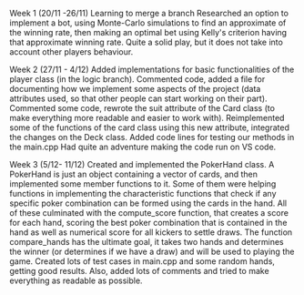 Week 1  (20/11 -26/11)
Learning to merge a branch
Researched an option to implement a bot, using Monte-Carlo simulations to find an approximate of the winning rate, then making an optimal bet using Kelly's criterion having that approximate winning rate. Quite a solid play, but it does not take into account other players behaviour.

Week 2 (27/11 - 4/12)
 Added implementations for basic functionalities of the player class (in the logic branch). Commented code, added a file for documenting how we implement some aspects of the project (data attributes used, so that other people can start working on their part).
 Commented some code, rewrote the suit attribute of the Card class (to make everything more readable and easier to work with).
 Reimplemented some of the functions of the card class using this new attribute, integrated the changes on the Deck class. Added code lines for testing our methods in the main.cpp
 Had quite an adventure making the code run on VS code.

 Week 3 (5/12- 11/12)
 Created and implemented the PokerHand class. A PokerHand is just an object containing a vector of cards, and then implemented some member functions to it. Some of them were helping functions in implementing the characteristic functions that check if any specific poker combination can be formed using the cards in the hand. All of these culminated with the compute_score function, that creates a score for each hand, scoring the best poker combination that is contained in the hand as well as numerical score for all kickers to settle draws. The function compare_hands has the ultimate goal, it takes two hands and determines the winner (or determines if we have a draw) and will be used to playing the game. Created lots of test cases in main.cpp and some random hands, getting good results. Also, added lots of comments and tried to make everything as readable as possible.